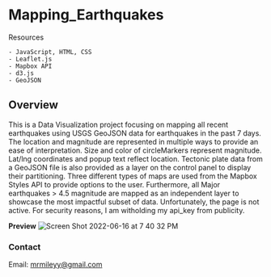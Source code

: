 # Mapping_Earthquakes

Resources
    
    - JavaScript, HTML, CSS
    - Leaflet.js
    - Mapbox API
    - d3.js
    - GeoJSON

## Overview

This is a Data Visualization project focusing on mapping all recent earthquakes using USGS GeoJSON data for earthquakes in the past 7 days.  The location and magnitude are represented in multiple ways to provide an ease of interpretation.  Size and color of circleMarkers represent magnitude.  Lat/lng coordinates and popup text reflect location.  Tectonic plate data from a GeoJSON file is also provided as a layer on the control panel to display their partitioning.  Three different types of maps are used from the Mapbox Styles API to provide options to the user.  Furthermore, all Major earthquakes > 4.5 magnitude are mapped as an independent layer to showcase the most impactful subset of data.  Unfortunately, the page is not active. For security reasons, I am witholding my api_key from publicity. 

**Preview**
![Screen Shot 2022-06-16 at 7 40 32 PM](https://user-images.githubusercontent.com/100544761/174200124-0d4e52a1-c65f-4a62-abfb-efc394efd0ef.png)


### Contact

Email: mrmileyy@gmail.com